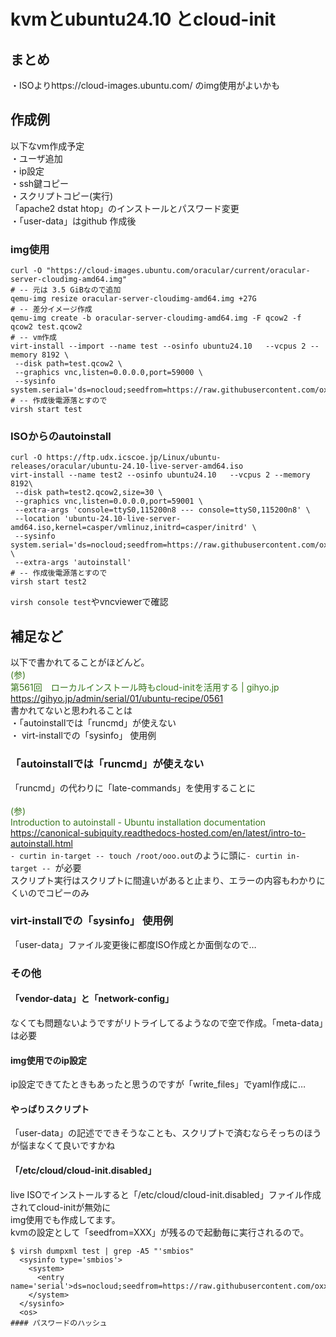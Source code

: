 # kvmとubuntu24.10 とcloud-init
## まとめ
・ISOよりhttps://cloud-images.ubuntu.com/ のimg使用がよいかも
## 作成例
以下なvm作成予定  
・ユーザ追加  
・ip設定  
・ssh鍵コピー  
・スクリプトコピー(実行)  
 「apache2 dstat htop」のインストールとパスワード変更  
・「user-data」はgithub
作成後
### img使用
```
curl -O "https://cloud-images.ubuntu.com/oracular/current/oracular-server-cloudimg-amd64.img"
# -- 元は 3.5 GiBなので追加
qemu-img resize oracular-server-cloudimg-amd64.img +27G
# -- 差分イメージ作成
qemu-img create -b oracular-server-cloudimg-amd64.img -F qcow2 -f qcow2 test.qcow2
# -- vm作成
virt-install --import --name test --osinfo ubuntu24.10   --vcpus 2 --memory 8192 \
 --disk path=test.qcow2 \
 --graphics vnc,listen=0.0.0.0,port=59000 \
 --sysinfo system.serial='ds=nocloud;seedfrom=https://raw.githubusercontent.com/oxxpeh/pub/main/kvm/cl'
# -- 作成後電源落とすので
virsh start test
```
### ISOからのautoinstall
```
curl -O https://ftp.udx.icscoe.jp/Linux/ubuntu-releases/oracular/ubuntu-24.10-live-server-amd64.iso
virt-install --name test2 --osinfo ubuntu24.10   --vcpus 2 --memory 8192\
 --disk path=test2.qcow2,size=30 \
 --graphics vnc,listen=0.0.0.0,port=59001 \
 --extra-args 'console=ttyS0,115200n8 --- console=ttyS0,115200n8' \
 --location 'ubuntu-24.10-live-server-amd64.iso,kernel=casper/vmlinuz,initrd=casper/initrd' \
 --sysinfo system.serial='ds=nocloud;seedfrom=https://raw.githubusercontent.com/oxxpeh/pub/main/kvm/at/' \
 --extra-args 'autoinstall' 
# -- 作成後電源落とすので
virsh start test2
```
`virsh console test`やvncviewerで確認
## 補足など
以下で書かれてることがほどんど。
<span style="color: #38761d;"><br>(参)<br>第561回　ローカルインストール時もcloud-initを活用する | gihyo.jp<br>https://gihyo.jp/admin/serial/01/ubuntu-recipe/0561</span><br>
書かれてないと思われることは  
・「autoinstallでは「runcmd」が使えない   
・ virt-installでの「sysinfo」 使用例  
### 「autoinstallでは「runcmd」が使えない
「runcmd」の代わりに「late-commands」を使用することに   
<span style="color: #38761d;"><br>(参)<br>Introduction to autoinstall - Ubuntu installation documentation<br>https://canonical-subiquity.readthedocs-hosted.com/en/latest/intro-to-autoinstall.html</span><br>
`- curtin in-target -- touch /root/ooo.out`のように頭に`- curtin in-target -- `が必要  
スクリプト実行はスクリプトに間違いがあると止まり、エラーの内容もわかりにくいのでコピーのみ
### virt-installでの「sysinfo」 使用例
  「user-data」ファイル変更後に都度ISO作成とか面倒なので…
### その他
#### 「vendor-data」と「network-config」
なくても問題ないようですがリトライしてるようなので空で作成。「meta-data」は必要  
#### img使用でのip設定
ip設定できてたときもあったと思うのですが「write_files」でyaml作成に…
#### やっぱりスクリプト
「user-data」の記述でできそうなことも、スクリプトで済むならそっちのほうが悩まなくて良いですかね  
#### 「/etc/cloud/cloud-init.disabled」
live ISOでインストールすると「/etc/cloud/cloud-init.disabled」ファイル作成されてcloud-initが無効に  
img使用でも作成してます。  
kvmの設定として「seedfrom=XXX」が残るので起動毎に実行されるので。
```
$ virsh dumpxml test | grep -A5 "'smbios"
  <sysinfo type='smbios'>
    <system>
      <entry name='serial'>ds=nocloud;seedfrom=https://raw.githubusercontent.com/oxxpeh/pub/main/kvm/cl</entry>
    </system>
  </sysinfo>
  <os>
#### パスワードのハッシュ
```
